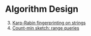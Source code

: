 # Algorithm Design

3. [Karp-Rabin fingerprinting on strings](./krfp.pdf)
8. [Count-min sketch: range queries](./cmrangequery.pdf)
